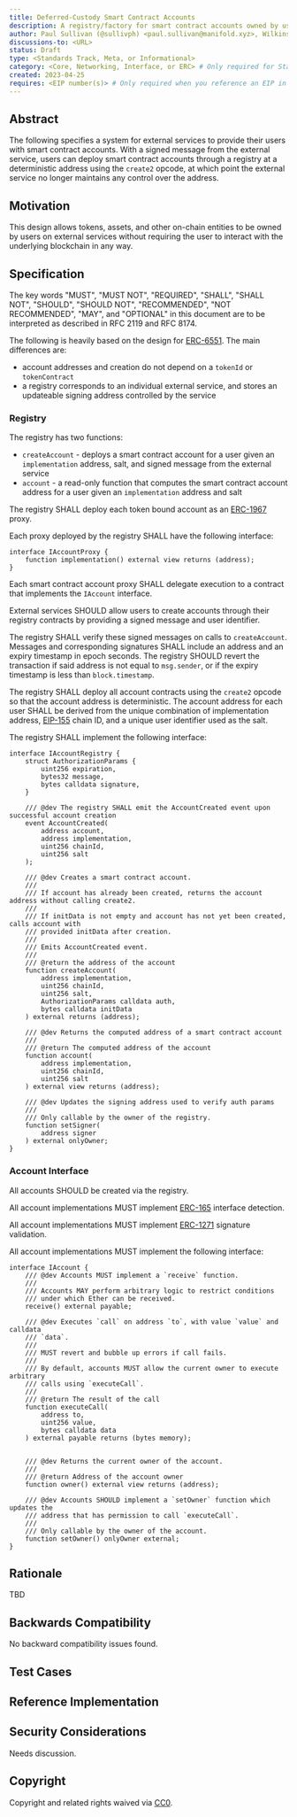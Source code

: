 ```yaml
---
title: Deferred-Custody Smart Contract Accounts
description: A registry/factory for smart contract accounts owned by users on external services
author: Paul Sullivan (@sullivph) <paul.sullivan@manifold.xyz>, Wilkins Chung (@wwchung) <wilkins@manifold.xyz>
discussions-to: <URL>
status: Draft
type: <Standards Track, Meta, or Informational>
category: <Core, Networking, Interface, or ERC> # Only required for Standards Track. Otherwise, remove this field.
created: 2023-04-25
requires: <EIP number(s)> # Only required when you reference an EIP in the `Specification` section. Otherwise, remove this field.
---
```


## Abstract

The following specifies a system for external services to provide their users with smart contract accounts. With a signed message from the external service, users can deploy smart contract accounts through a registry at a deterministic address using the `create2` opcode, at which point the external service no longer maintains any control over the address. 

## Motivation

This design allows tokens, assets, and other on-chain entities to be owned by users on external services without requiring the user to interact with the underlying blockchain in any way.

## Specification

The key words "MUST", "MUST NOT", "REQUIRED", "SHALL", "SHALL NOT", "SHOULD", "SHOULD NOT", "RECOMMENDED", "NOT RECOMMENDED", "MAY", and "OPTIONAL" in this document are to be interpreted as described in RFC 2119 and RFC 8174.

The following is heavily based on the design for [ERC-6551](https://eips.ethereum.org/EIPS/eip-6551). The main differences are:

- account addresses and creation do not depend on a `tokenId` or `tokenContract`
- a registry corresponds to an individual external service, and stores an updateable signing address controlled by the service

### Registry

The registry has two functions:

- `createAccount` - deploys a smart contract account for a user given an `implementation` address, salt, and signed message from the external service
- `account` - a read-only function that computes the smart contract account address for a user given an `implementation` address and salt

The registry SHALL deploy each token bound account as an [ERC-1967](./eip-1967.md) proxy.

Each proxy deployed by the registry SHALL have the following interface:

```solidity
interface IAccountProxy {
    function implementation() external view returns (address);
}
```

Each smart contract account proxy SHALL delegate execution to a contract that implements the `IAccount` interface.

External services SHOULD allow users to create accounts through their registry contracts by providing a signed message and user identifier.

The registry SHALL verify these signed messages on calls to `createAccount`. Messages and corresponding signatures SHALL include an address and an expiry timestamp in epoch seconds. The registry SHOULD revert the transaction if said address is not equal to `msg.sender`, or if the expiry timestamp is less than `block.timestamp`.

The registry SHALL deploy all account contracts using the `create2` opcode so that the account address is deterministic. The account address for each user SHALL be derived from the unique combination of implementation address, [EIP-155](./eip-155.md) chain ID, and a unique user identifier used as the salt.

The registry SHALL implement the following interface:

```solidity
interface IAccountRegistry {
    struct AuthorizationParams {
        uint256 expiration,
        bytes32 message,
        bytes calldata signature,
    }

    /// @dev The registry SHALL emit the AccountCreated event upon successful account creation
    event AccountCreated(
        address account,
        address implementation,
        uint256 chainId,
        uint256 salt
    );

    /// @dev Creates a smart contract account.
    ///
    /// If account has already been created, returns the account address without calling create2.
    ///
    /// If initData is not empty and account has not yet been created, calls account with
    /// provided initData after creation.
    ///
    /// Emits AccountCreated event.
    ///
    /// @return the address of the account
    function createAccount(
        address implementation,
        uint256 chainId,
        uint256 salt,
        AuthorizationParams calldata auth,
        bytes calldata initData
    ) external returns (address);

    /// @dev Returns the computed address of a smart contract account
    ///
    /// @return The computed address of the account
    function account(
        address implementation,
        uint256 chainId,
        uint256 salt
    ) external view returns (address);

    /// @dev Updates the signing address used to verify auth params
    ///
    /// Only callable by the owner of the registry.
    function setSigner(
        address signer
    ) external onlyOwner;
}
```

### Account Interface

All accounts SHOULD be created via the registry.

All account implementations MUST implement [ERC-165](./eip-165.md) interface detection.

All account implementations MUST implement [ERC-1271](./eip-1271.md) signature validation.

All account implementations MUST implement the following interface:

```solidity
interface IAccount {
    /// @dev Accounts MUST implement a `receive` function.
    ///
    /// Accounts MAY perform arbitrary logic to restrict conditions
    /// under which Ether can be received.
    receive() external payable;

    /// @dev Executes `call` on address `to`, with value `value` and calldata
    /// `data`.
    ///
    /// MUST revert and bubble up errors if call fails.
    ///
    /// By default, accounts MUST allow the current owner to execute arbitrary
    /// calls using `executeCall`.
    ///
    /// @return The result of the call
    function executeCall(
        address to,
        uint256 value,
        bytes calldata data
    ) external payable returns (bytes memory);


    /// @dev Returns the current owner of the account.
    ///
    /// @return Address of the account owner
    function owner() external view returns (address);

    /// @dev Accounts SHOULD implement a `setOwner` function which updates the
    /// address that has permission to call `executeCall`.
    ///
    /// Only callable by the owner of the account.
    function setOwner() onlyOwner external;
}
```

## Rationale

<!--
  The rationale fleshes out the specification by describing what motivated the design and why particular design decisions were made. It should describe alternate designs that were considered and related work, e.g. how the feature is supported in other languages.

  The current placeholder is acceptable for a draft.

  TODO: Remove this comment before submitting
-->

TBD

## Backwards Compatibility

<!--

  This section is optional.

  All EIPs that introduce backwards incompatibilities must include a section describing these incompatibilities and their severity. The EIP must explain how the author proposes to deal with these incompatibilities. EIP submissions without a sufficient backwards compatibility treatise may be rejected outright.

  The current placeholder is acceptable for a draft.

  TODO: Remove this comment before submitting
-->

No backward compatibility issues found.

## Test Cases

<!--
  This section is optional for non-Core EIPs.

  The Test Cases section should include expected input/output pairs, but may include a succinct set of executable tests. It should not include project build files. No new requirements may be be introduced here (meaning an implementation following only the Specification section should pass all tests here.)
  If the test suite is too large to reasonably be included inline, then consider adding it as one or more files in `../assets/eip-####/`. External links will not be allowed

  TODO: Remove this comment before submitting
-->

## Reference Implementation

<!--
  This section is optional.

  The Reference Implementation section should include a minimal implementation that assists in understanding or implementing this specification. It should not include project build files. The reference implementation is not a replacement for the Specification section, and the proposal should still be understandable without it.
  If the reference implementation is too large to reasonably be included inline, then consider adding it as one or more files in `../assets/eip-####/`. External links will not be allowed.

  TODO: Remove this comment before submitting
-->

## Security Considerations

<!--
  All EIPs must contain a section that discusses the security implications/considerations relevant to the proposed change. Include information that might be important for security discussions, surfaces risks and can be used throughout the life cycle of the proposal. For example, include security-relevant design decisions, concerns, important discussions, implementation-specific guidance and pitfalls, an outline of threats and risks and how they are being addressed. EIP submissions missing the "Security Considerations" section will be rejected. An EIP cannot proceed to status "Final" without a Security Considerations discussion deemed sufficient by the reviewers.

  The current placeholder is acceptable for a draft.

  TODO: Remove this comment before submitting
-->

Needs discussion.

## Copyright

Copyright and related rights waived via [CC0](../LICENSE.md).
